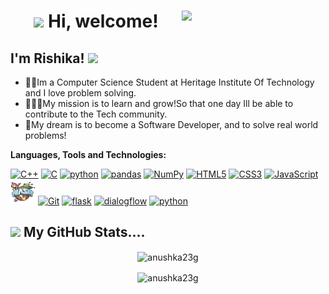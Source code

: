 <h1 align="center"><img src="https://emojis.slackmojis.com/emojis/images/1588315024/8823/hyperkitty.gif?1588315024" width="30" /> Hi, welcome! 
<img align='right' src="https://media.giphy.com/media/ieyl9zmCjO4b4t6qoY/giphy.gif" width="230">
<h2> I'm Rishika! <img src="https://media.giphy.com/media/mGcNjsfWAjY5AEZNw6/giphy.gif" width="50"></h2>
 
- 👩‍🎓Im a Computer Science Student at Heritage Institute Of Technology and I love problem solving.
- 🏃🏻‍♀️My mission is to learn and grow!So that one day Ill be able to contribute to the Tech community.
- 🏁My dream is to become a Software Developer, and to solve real world problems!</p>
 
 **Languages, Tools and Technologies:**
 
 
 <a href="https://isocpp.org/" title="C++"><img src="https://github.com/get-icon/geticon/raw/master/icons/c-plusplus.svg" alt="C++" width="40px" height="40px"></a>
 <a href="https://en.wikipedia.org/wiki/C_(programming_language)" title="C"><img src="https://github.com/get-icon/geticon/raw/master/icons/c.svg" alt="C" width="40px"  height="40px"></a>
 <a href="https://python.org/" title="python"><img src="https://github.com/get-icon/geticon/raw/master/icons/python.svg" alt="python" width="40px" height="40px"></a>
 <a href="https://pandas.pydata.org/" title="pandas"><img src="https://github.com/get-icon/geticon/raw/master/icons/pandas-icon.svg" alt="pandas" width="40px" height="40px"></a>
 <a href="https://numpy.org/" title="NumPy"><img src="https://github.com/get-icon/geticon/raw/master/icons/numpy-icon.svg" alt="NumPy" width="40px" height="40px"></a>
 <a href="https://www.w3.org/TR/html5/" title="HTML5"><img src="https://github.com/get-icon/geticon/raw/master/icons/html-5.svg" alt="HTML5" width="40px" height="40px"></a>
 <a href="https://www.w3.org/TR/CSS/" title="CSS3"><img src="https://github.com/get-icon/geticon/raw/master/icons/css-3.svg" alt="CSS3" width="40px" height="40px"></a>
 <a href="https://developer.mozilla.org/en-US/docs/Web/JavaScript" title="JavaScript"><img src="https://github.com/get-icon/geticon/raw/master/icons/javascript.svg"  alt="JavaScript" width="40px" height="40px"></a>
 <code><img height="40" src="https://raw.githubusercontent.com/github/explore/80688e429a7d4ef2fca1e82350fe8e3517d3494d/topics/phaser/phaser.png"></code>
 <a href="https://git-scm.com/" title="Git"><img src="https://github.com/get-icon/geticon/raw/master/icons/git-icon.svg" alt="Git" width="40px" height="40px"></a>
 <a href="https://flask.org/" title="python"><img src="https://github.com/get-icon/geticon/raw/master/icons/flask.svg" alt="flask" width="40px" height="40px"></a>
 <a href="https://dialogflow.org/" title="python"><img src="https://github.com/get-icon/geticon/raw/master/icons/dialogflow.svg" alt="dialogflow" width="40px" height="40px"></a>
 <a href="https://heroku.org/" title="heroku"><img src="https://github.com/get-icon/geticon/raw/master/icons/heroku.svg" alt="python" width="40px" height="40px"></a>

 
 
 <h2><img src="https://media.giphy.com/media/VgCDAzcKvsR6OM0uWg/giphy.gif" width="50"> My GitHub Stats.... </h2>




<p align="center"> <img align="center" src="https://github-readme-stats.vercel.app/api?username=RishikaGhosh&show_icons=true&theme=radical" alt="anushka23g" /></p>

<p align="center"><img align="center" src="https://github-readme-streak-stats.herokuapp.com/?user=RishikaGhosh&show_icons=true&theme=tokyonight_duo" alt="anushka23g" /></p>


